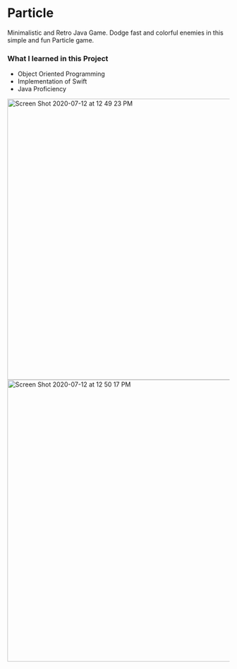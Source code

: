 # Particle
Minimalistic and Retro Java Game. Dodge fast and colorful enemies in this simple and fun Particle game. 

### What I learned in this Project

- Object Oriented Programming
- Implementation of Swift
- Java Proficiency


<img width="635" alt="Screen Shot 2020-07-12 at 12 49 23 PM" src="https://user-images.githubusercontent.com/65511267/87253195-d17f0380-c43e-11ea-87e0-5a4b46584306.png">

<img width="637" alt="Screen Shot 2020-07-12 at 12 50 17 PM" src="https://user-images.githubusercontent.com/65511267/87253227-1145eb00-c43f-11ea-89c9-44301c60585a.png">

